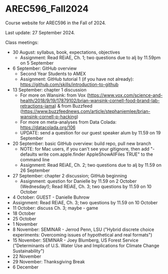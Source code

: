 # AREC596_Fall2024
Course website for AREC596 in the Fall of 2024. 

Last update: 27 September 2024.

Class meetings:
- 30 August: syllabus, book, expectations, objectives
  - Assignment: Read REiAE, Ch. 1; two questions due to alj by 11.59pm on 5 September 
- 6 September: GitHub overview
  - Second Year Students to AMEX
  - Assignment: GitHub tutorial 1 (if you have not already): https://github.com/skills/introduction-to-github
- 13 September: chapter 1 discussion
  - For more on Wansink: from Vox (https://www.vox.com/science-and-health/2018/9/19/17879102/brian-wansink-cornell-food-brand-lab-retractions-jama) & from Buzzfeed (https://www.buzzfeednews.com/article/stephaniemlee/brian-wansink-cornell-p-hacking)
  - For more on meta-analyses from Data Colada: https://datacolada.org/106
  - UPDATE: send a question for our guest speaker alum by 11.59 on 19 September
- 20 September: basic GitHub overview: build repo, pull new branch
  - NOTE: for Mac users, if you can't see your gitignore, then add "- defaults write com.apple.finder AppleShowAllFiles TRUE" to the command line
  - Assignment: Read REiAE, Ch. 2; two questions due to alj by 11.59 on 26 September
- 27 September: chapter 2 discussion; GitHub beginning
  - Assignment: question for Danielle by 11.59 on 2 October (Wednesday!); Read REiAE, Ch. 3; two questions by 11.59 on 10 October
- 4 October: GUEST - Danielle Buhrow
- Assignment: Read REiAE, Ch. 3; two questions by 11.59 on 10 October
- 11 October: discuss Ch. 3; maybe - game
- 18 October
- 25 October
- 1 November
- 8 November: SEMINAR - Jerrod Penn, LSU ("Hybrid discrete choice experiments: Overcoming issues of hypothetical and real formats")
- 15 November: SEMINAR - Joey Blumberg, US Forest Service ("Determinants of U.S. Water Use and Implications for Climate Change Sustainability")
- 22 November
- 29 November: Thanksgiving Break
- 6 December
